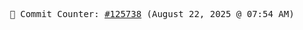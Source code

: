 <p align="center">
    <samp>
        📮 Commit Counter: <a href="https://github.com/Javascript-void0/Javascript-void0/commits/main">#125738</a> (August 22, 2025 @ 07:54 AM)
    </samp>
</p>